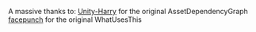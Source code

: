 A massive thanks to:
[Unity-Harry](https://github.com/Unity-Harry/Unity-AssetDependencyGraph) for the original AssetDependencyGraph
[facepunch](https://github.com/Facepunch/WhatUsesThis) for the original WhatUsesThis
